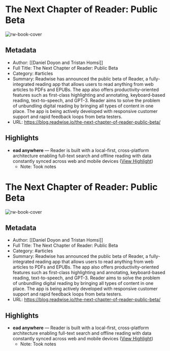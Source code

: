 # The Next Chapter of Reader: Public Beta

![rw-book-cover](https://s3.amazonaws.com/readwiseio/2022/12/OG-Reader-1.png)

## Metadata
- Author: [[Daniel Doyon and Tristan Homsi]]
- Full Title: The Next Chapter of Reader: Public Beta
- Category: #articles
- Summary: Readwise has announced the public beta of Reader, a fully-integrated reading app that allows users to read anything from web articles to PDFs and EPUBs. The app also offers productivity-oriented features such as first-class highlighting and annotating, keyboard-based reading, text-to-speech, and GPT-3. Reader aims to solve the problem of unbundling digital reading by bringing all types of content in one place. The app is being actively developed with responsive customer support and rapid feedback loops from beta testers.
- URL: https://blog.readwise.io/the-next-chapter-of-reader-public-beta/

## Highlights
- **ead anywhere** — Reader is built with a local-first, cross-platform architecture enabling full-text search and offline reading with data constantly synced across web and mobile devices ([View Highlight](https://read.readwise.io/read/01hqktgvsg893jcb87mw9td5xj))
    - Note: Took notes
# The Next Chapter of Reader: Public Beta

![rw-book-cover](https://s3.amazonaws.com/readwiseio/2022/12/OG-Reader-1.png)

## Metadata
- Author: [[Daniel Doyon and Tristan Homsi]]
- Full Title: The Next Chapter of Reader: Public Beta
- Category: #articles
- Summary: Readwise has announced the public beta of Reader, a fully-integrated reading app that allows users to read anything from web articles to PDFs and EPUBs. The app also offers productivity-oriented features such as first-class highlighting and annotating, keyboard-based reading, text-to-speech, and GPT-3. Reader aims to solve the problem of unbundling digital reading by bringing all types of content in one place. The app is being actively developed with responsive customer support and rapid feedback loops from beta testers.
- URL: https://blog.readwise.io/the-next-chapter-of-reader-public-beta/

## Highlights
- **ead anywhere** — Reader is built with a local-first, cross-platform architecture enabling full-text search and offline reading with data constantly synced across web and mobile devices ([View Highlight](https://read.readwise.io/read/01hqktgvsg893jcb87mw9td5xj))
    - Note: Took notes
